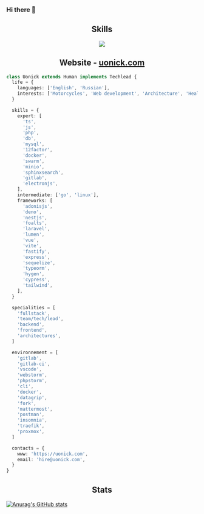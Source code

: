 ### Hi there 👋

<!-- Hey Ya -->

<h2 align="center">Skills </h2>
<p align="center">
  <img src="https://skillicons.dev/icons?i=git,docker,adonis,ansible,css,figma,gitlab,html,js,laravel,linux,mysql,nestjs,nginx,nodejs,php,sass,ts,vite,vue&perline=5" />
</p>


<h2 align="center">Website -  <a href="https://uonick.com">uonick.com</a></h2>

```ts
class Uonick extends Human implements Techlead {
  life = {
    languages: ['English', 'Russian'],
    interests: ['Motorcycles', 'Web development', 'Architecture', 'Health'],
  }

  skills = {
    expert: [
      'ts',
      'js',
      'php',
      'db',
      'mysql',
      '12factor',
      'docker',
      'swarm',
      'minio',
      'sphinxsearch',
      'gitlab',
      'electronjs',
    ],
    intermediate: ['go', 'linux'],
    frameworks: [
      'adonisjs',
      'deno',
      'nestjs',
      'foalts',
      'laravel',
      'lumen',
      'vue',
      'vite',
      'fastify',
      'express',
      'sequelize',
      'typeorm',
      'hygen',
      'cypress',
      'tailwind',
    ],
  }

  specialities = [
    'fullstack',
    'team/tech/lead',
    'backend',
    'frontend',
    'architectures',
  ]

  environnement = [
    'gitlab',
    'gitlab-ci',
    'vscode',
    'webstorm',
    'phpstorm',
    'cli',
    'docker',
    'datagrip',
    'fork',
    'mattermost',
    'postman',
    'insomnia',
    'traefik',
    'proxmox',
  ]

  contacts = {
    www: 'https://uonick.com',
    email: 'hire@uonick.com',
  }
}


```
<h2 align="center">Stats</h2>

[![Anurag's GitHub stats](https://github-readme-stats.vercel.app/api?username=uonick)](https://github.com/uonick)

